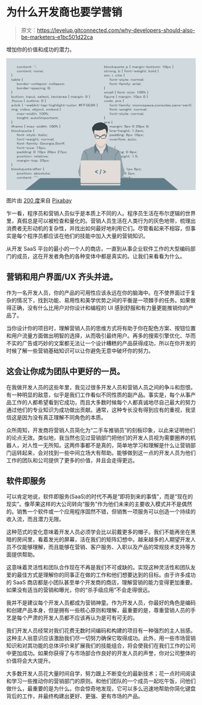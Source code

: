# 为什么开发商也要学营销

> 原文：<https://levelup.gitconnected.com/why-developers-should-also-be-marketers-e1bc501d22ca>

增加你的价值和成功的潜力。

![](img/6ebcb04f9b763806ab1d76b06bb9a8cb.png)

图片由 [200 度](https://pixabay.com/users/200degrees-2051452/?utm_source=link-attribution&amp;utm_medium=referral&amp;utm_campaign=image&amp;utm_content=1653351)来自 [Pixabay](https://pixabay.com/?utm_source=link-attribution&amp;utm_medium=referral&amp;utm_campaign=image&amp;utm_content=1653351)

乍一看，程序员和营销人员似乎是本质上不同的人。程序员生活在布尔逻辑的世界里，真假总是可以被检查和量化的。营销人员生活在人类行为的灰色地带，梳理出消费者无形动机的复杂性，并找出如何最好地利用它们。尽管看起来不相容，但事实是每个程序员都应该在他们的技能中加入大量的营销知识。

从开发 SaaS 平台的最小的一个人的商店，一直到从事企业软件工作的大型编码部门的成员，这在开发者角色的各种变体中都是真实的。让我们来看看为什么。

## 营销和用户界面/UX 齐头并进。

作为一名开发人员，你的产品的可用性应该永远在你的脑海中。在不使界面过于复杂的情况下，找到功能、易用性和美学优势之间的平衡是一项棘手的任务。如果做得正确，没有什么比用户对你设计和编程的 UI 感到舒服和有力量更能推销你的产品了。

当你设计你的项目时，理解营销人员的思维方式将有助于你在配色方案、按钮位置和用户流量方面做出明智的选择，从而吸引最终用户。再多的搜索引擎优化、华而不实的广告或巧妙的文案都无法让一个设计糟糕的产品获得成功，所以在你开发的时候了解一些营销基础知识可以让你避免无意中破坏你的努力。

## 这会让你成为团队中更好的一员。

在我做开发人员的这些年里，我见过很多开发人员和营销人员之间的争斗和怨恨。有一种明显的敌意，似乎是我们工作看似不同性质的副产品。事实是，每个从事产品工作的人都希望看到它成功，而且大多数时候每个人都真诚地尽自己最大的努力通过他们的专业知识为成功做出贡献。通常，这种专长没有得到应有的重视，我坚信这是因为没有真正理解不同角色的本质。

众所周知，开发商将营销人员简化为“二手车推销员”的刻板印象，以此来证明他们的论点无效。类似地，我当然也见过营销部门把他们的开发人员视为需要圈养的机器人，对人性一无所知。这两件事都不是真的，简单地学习和理解是什么让营销部门运转起来，会对找到一些中间立场大有帮助。能够做到这一点的开发人员为他们工作的团队和公司提供了更多的价值，并且会走得更远。

## 软件即服务

可以肯定地说，软件即服务(SaaS)的时代不再是“即将到来的事情”，而是“现在的现实”。像苹果这样的大公司转向“服务”作为他们未来的主要收入模式并不是偶然的。销售一个软件或一个应用程序固然不错，但销售一项服务可以创造一个持续的收入流，而且潜力无限。

这种范式的变化意味着开发人员必须学会比以前戴更多的帽子。我们不能再坐在黑暗的房间里，看着发光的屏幕，活在我们的矩阵幻想中。越来越多的人期望开发人员不仅能够理解，而且能够在营销、客户服务、入职以及产品的常规技术支持等方面提供帮助。

这意味着灵活性和团队合作现在不再是我们不可或缺的。实现这种灵活性和团队友爱的最佳方式是理解你的同事正在做的工作和他们想要达到的目标。由于许多成功的 SaaS 商店都是小团队甚至单个开发商的商店，理解营销的能力变得更加重要。如果没有适当的营销和曝光，你的“杀手级应用”不会走得很远。

我并不是建议每个开发人员都成为营销神童。作为开发人员，你最好的角色是编码和创建产品本身，但是拥有一些核心原则和理解，最重要的是，尊重营销人员的手艺是每个严肃的开发人员都不应该再认为是可有可无的。

我们开发人员经常对我们花费无数时间编码和构建的项目有一种强烈的主人翁感。这种主人翁意识应该激励我们尽一切努力确保它取得成功。此外，用一些市场营销知识和对其功能的总体评价来扩展我们的技能组合，将会使我们在我们工作的公司中更加成功。如果你获得了与市场部合作良好的开发人员的声誉，你对公司整体的价值将会大大提升。

大多数开发人员花大量时间自学，努力跟上不断变化的最新技术；花一点时间阅读和学习一些推动你的营销部门的原则。和他们团队的一个成员一起吃午饭，问他们做什么，最重要的是为什么。你会惊奇地发现，它可以多么迅速地帮助你简化键盘背后的工作，并最终构建出更好、更强、更有市场的产品。